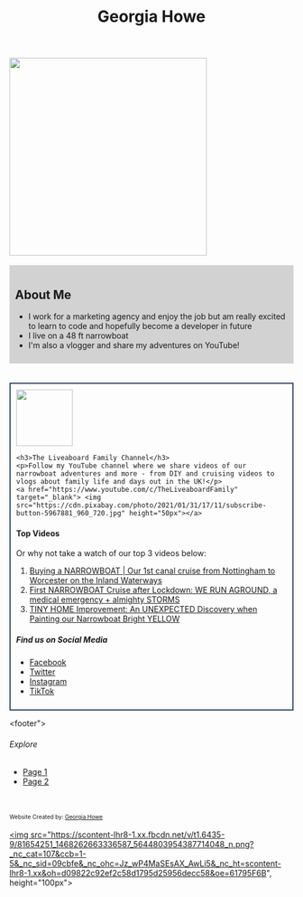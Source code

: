 <!DOCTYPE html>
<html lang="en">

<head>
  <meta charset="UTF-8">
  <meta name="viewport" content="width=device-width, initial-scale=1.0">
  <meta http-equiv="X-UA-Compatible" content="ie=edge">
</head>

<header>
    <h1>Georgia Howe</h1>
</header>

<main>
    <img src="https://media-exp1.licdn.com/dms/image/C4D03AQGF2w5ad_ERiA/profile-displayphoto-shrink_800_800/0/1537184282058?e=1638403200&v=beta&t=OQOWDTYTIBoL0HkeWhxYx9WyZLaaIPxPNTr5jD2MdF0" height="350">
    <br></br>
    <div style="background-color: rgb(211, 210, 210); padding: 10px;">
    <h2>About Me</h2>
    <ul>
        <li>I work for a marketing agency and enjoy the job but am really excited to learn to code and hopefully become a developer in future</li>
        <li>I live on a 48 ft narrowboat</li>
        <li>I'm also a vlogger and share my adventures on YouTube!</li>
    </ul>
</div>
    <br></br>
    <div style="border: 2px solid #2e425d; padding: 10px;">
        <img src="https://scontent-lhr8-2.xx.fbcdn.net/v/t1.6435-9/144566044_242901533967174_8113184157798099718_n.jpg?_nc_cat=104&ccb=1-5&_nc_sid=09cbfe&_nc_ohc=iYZBt-Wd1QEAX9LpYZk&_nc_ht=scontent-lhr8-2.xx&oh=ea7acbda4bc569caefa2e066ee9192a0&oe=617759C0" height="100px">

    <h3>The Liveaboard Family Channel</h3>
    <p>Follow my YouTube channel where we share videos of our narrowboat adventures and more - from DIY and cruising videos to vlogs about family life and days out in the UK!</p>
    <a href="https://www.youtube.com/c/TheLiveaboardFamily" target="_blank"> <img src="https://cdn.pixabay.com/photo/2021/01/31/17/11/subscribe-button-5967881_960_720.jpg" height="50px"></a>
</p>
<p>
    <h4>Top Videos</h4>
    Or why not take a watch of our top 3 videos below:</p>

<ol>
    <li><a href="https://www.youtube.com/watch?v=vtlUkrtYX1w" target="_blank">Buying a NARROWBOAT | Our 1st canal cruise from Nottingham to Worcester on the Inland Waterways
    </a></li>
    <li><a href="https://www.youtube.com/watch?v=8_NAfOcRazY&t=2s" target="_blank">First NARROWBOAT Cruise after Lockdown: WE RUN AGROUND, a medical emergency + almighty STORMS
    </a></li>
    <li><a href="https://www.youtube.com/watch?v=QyvtBmnQMIk" target="_blank">TINY HOME Improvement: An UNEXPECTED Discovery when Painting our Narrowboat Bright YELLOW
    </a></li>
</ol>
<p><h5>Find us on Social Media</h5>
</p>
<ul>
    <li><a href="https://www.facebook.com/TheLiveaboardFamily" target="_blank">Facebook</a></li>
    <li><a href="https://twitter.com/LiveaboardFam" target="_blank">Twitter</a></li>
    <li><a href="https://www.instagram.com/theliveaboardfamily/" target="_blank">Instagram</a></li>
    <li><a href="https://www.tiktok.com/@theliveaboardfamily" target="_blank">TikTok</a></li>

</ul>
</div>
</main>

<footer">
    <nav>
        <h6>Explore</h6>
        <ul>
            <li><a href="HTML Website Page 1.html">Page 1</a></li>
            <li><a href="HTML Website Page 2.html">Page 2</a></li>
        </ul>
    </nav>
    <br></br>
<paragraph style="font-size: x-small;">
     Website Created by: <a href="https://www.linkedin.com/in/georgiadaisie/" target="_blank">Georgia Howe</a> </paragraph>
<br></br>
<a href="https://codefirstgirls.org.uk" target="_blank"> <img src="https://scontent-lhr8-1.xx.fbcdn.net/v/t1.6435-9/81654251_1468262663336587_5644803954387714048_n.png?_nc_cat=107&ccb=1-5&_nc_sid=09cbfe&_nc_ohc=Jz_wP4MaSEsAX_AwLi5&_nc_ht=scontent-lhr8-1.xx&oh=d09822c92ef2c58d1795d25956decc58&oe=61795F6B", height="100px"></a>
</footer>

</html>
